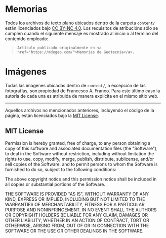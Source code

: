 # Memorias

Todos los archivos de texto plano ubicados dentro de la carpeta  `content/` están licenciados bajo [CC BY-NC 4.0](https://creativecommons.org/licenses/by-nc/4.0/deed.es). Los requisitos de atribucións sólo se cumplen cuando el siguiente mensaje es mostrado al inicio o al término del contenido empleado:

> `Artículo publicado originalmente en <a href="https://mdegeo.com/">Memorias de Geotecnia</a>.`

# Imágenes

Todas las imágenes ubicadas dentro de `content/`, a excepción de las fotografías, son propiedad de Francesco A. Franco. Para este último caso la autoría de cada una es atribuida de manera explícita en el mismo sitio web.

---

Aquellos archivos no mencionados anteriores, incluyendo el código de la página, están licenciados bajo la [MIT License](https://opensource.org/license/mit/).

## MIT License

Permission is hereby granted, free of charge, to any person obtaining
a copy of this software and associated documentation files (the
"Software"), to deal in the Software without restriction, including
without limitation the rights to use, copy, modify, merge, publish,
distribute, sublicense, and/or sell copies of the Software, and to
permit persons to whom the Software is furnished to do so, subject to
the following conditions:

The above copyright notice and this permission notice shall be
included in all copies or substantial portions of the Software.

THE SOFTWARE IS PROVIDED "AS IS", WITHOUT WARRANTY OF ANY KIND,
EXPRESS OR IMPLIED, INCLUDING BUT NOT LIMITED TO THE WARRANTIES OF
MERCHANTABILITY, FITNESS FOR A PARTICULAR PURPOSE AND
NONINFRINGEMENT. IN NO EVENT SHALL THE AUTHORS OR COPYRIGHT HOLDERS BE
LIABLE FOR ANY CLAIM, DAMAGES OR OTHER LIABILITY, WHETHER IN AN ACTION
OF CONTRACT, TORT OR OTHERWISE, ARISING FROM, OUT OF OR IN CONNECTION
WITH THE SOFTWARE OR THE USE OR OTHER DEALINGS IN THE SOFTWARE.
